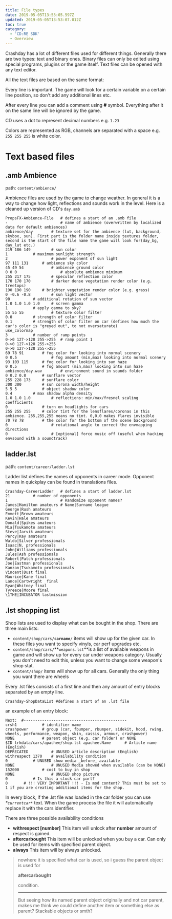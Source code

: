 ```yaml
---
title: File types
date: 2019-05-05T13:53:05.597Z
updated: 2019-05-05T13:53:07.012Z
toc: true
category:
  - 'CD:RE SDK'
  - Overview
---
```

Crashday has a lot of different files used for different things. Generally there are two types: text and binary ones. Binary files can only be edited using special programs, plugins or the game itself. Text files can be opened with any text editor.

All the text files are based on the same format:

Every line is important. The game will look for a certain variable on a certain line position, so don't add any additional lines etc.

After every line you can add a comment using **\#** symbol. Everything after it on the same line will be ignored by the game.

CD uses a dot to represent decimal numbers e.g.  `1.23`

Colors are represented as RGB, channels are separated with a space e.g. `255 255 255` is white color.

# Text based files

## .amb Ambience

path: `content/ambience/`

Ambience files are used by the game to change weather. In general it is a way to change how light, reflections and sounds work in the level.
Here is a cleaned up version of CD's `day.amb`

```
PropsFX-Ambience-File   # defines a start of an .amb file
-                       # name of ambience (overwritten by localized data for default ambiences)
ambience/day		# texture set for the ambience (lut, background, skybox, sun). First part is the folder name inside textures folder, second is the start of the file name the game will look for(day_bg, day_lut etc.)
219 186 149 		# sun color
1			# maximum sunlight strength
2            		# power exponent of sun light
97 111 131 		# ambience sky color
45 49 54         	# ambience ground color
0 0 0                   # absolute ambience minimum
255 217 175 		# specular reflection color
170 170 170	        # darker dense vegetation render color (e.g. treetops)
190 190 190		# brighter vegetation render color (e.g. grass)
0 -0.6 -0.8 		# sun light vector
90			# additional rotation of sun vector
1.0 1.0 1.0 1.0  	# screen gamma
1			# apply gamma to sky?
55 55 55 	    	# texture color filter
0.0		 	# strength of color filter
0.1			# strength of color filter on car (defines how much the car's color is "greyed out", to not oversaturate)
use_colormap
3			# number of ramp points
0->0 127->128 255->255	# ramp point 1
0->0 127->128 255->255
0->0 127->128 255->255
69 78 91 		# fog color for looking into normal scenery
0 0.5 		        # fog amount (min,max) looking into normal scenery
93 103 115 		# fog color for looking into sun haze
0 0.5			# fog amount (min,max) looking into sun haze
ambience/day.wav        # environment sound in sounds folder
0 0.2 0.8		# sunflare vector
255 228 173		# sunflare color
300 300 		# sun corona width/height
5 5 5			# object shadow color
0.4			# max shadow alpha density
1.0 1.0 1.0 		# reflections: min/max/fresnel scaling coefficients
0		        # turn on headlights for cars
255 255 255		# color tint for the lensflares/coronas in this ambience. 255,255,255 means no tint. 0,0,0 makes flares invisible
70 78 78		# the color for the bottom of the scene background
0               	# rotational angle to correct the envmapping directions
0                	# [optional] force music off (useful when hacking envsound with a soundtrack)
```

## ladder.lst

path: `content/career/ladder.lst`

Ladder list defines the names of opponents in career mode. Opponent names in quickplay can be found in translations files.

```
Crashday-CareerLadder   # defines a start of ladder.lst
21			# number of opponents
1                       # Randomize opponent names?
James|Hamilton amateurs # Name|Surname league
George|Rush amateurs
Emmett|Brown amateurs
Kevin|Hale amateurs
Donald|Spikes amateurs
Mia|Tsukamoto amateurs
Steve|Jarvik amateurs
Percy|Kay amateurs
Waldo|Silver professionals
Isaac|N. professionals
John|Williams professionals
Jules|Ash professionals
Robert|Patch professionals
Joe|Eastman professionals
Kanzan|Tsukamoto professionals
Vincent|Dust final
Maurice|Kane final
Lance|Cartwright  final
Ryan|Whitney final
Tyreece|Moore final
\1THE|INCUBATOR lastmission
```

## .lst shopping list

Shop lists are used to display what can be bought in the shop. There are three main lists: 

* `content/shop/cars/`**`carname`**`/` items will show up for the given car. In these files you want to specify vinyls, car perf upgrades etc.
* `content/shop/cars/`**`weapons.lst`**is a list of available weapons in game and will show up for every car under weapons category. Usually you don't need to edit this, unless you want to change some weapon's shop stat.
* `content/shop/` items will show up for all cars. Generally the only thing you want there are wheels

Every .lst files consists of a first line and then any amount of entry blocks separated by an empty line.

```
Crashday-ShopDataList #defines a start of an .lst file
```

an example of an entry block:

```
Next:  #---------------------------------------------
crsh1			# identifier name
crashpower		# group (car, fbumper, rbumper, sidekit, hood, rwing, wheels, performance, weapon, skin, cassis, armour, crashpower)
NONE			# parent object (e.g. car folder) or NONE
$ID trkdata/cars/apachee/shop.lst apachee.Name		# Article name (English)
DEPRECATED         	# UNUSED article description (English)
withrespect 1370	# availability condition
0			# UNUSED show media _before_ available
NONE		        # UNUSED Media showed when available (can be NONE)
152000			# cost to buy in shop
NONE	        	# UNUSED shop picture
0			# Is this a stock car part?
0       # !!! VERY IMPORTANT !!! - Is mod content? This must be set to 1 if you are creating additional items for the shop.
```

In every block, if the .lst file was loaded in the car folder you can use _\*`currentcar*`_ text. When the game process the file it will automatically replace it with the cars identifier.

There are three possible availability conditions

* **withrespect \[number]** This item will unlock after **number** amount of respect is gained.
* **aftercarbought** This item will be unlocked when you buy a car. Can only be used for items with specified parent object.
* **always** This item will by always unlocked.

> nowhere it is specified what car is used, so i guess the parent object is used for 
>
> **aftercarbought**
>
>  
>
> condition.
>
>  
>
> ****
>
> But seeing how its named parent object originally and not car parent, makes me think we could define another item or something else as parent? Stackable objects or smth?
